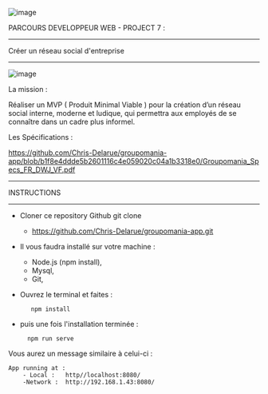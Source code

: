 
![image](https://user-images.githubusercontent.com/73162047/148680206-712e5b56-5b93-4ad8-9bc1-e73331cede0f.png)



PARCOURS DEVELOPPEUR WEB - PROJECT 7 :

_________________________________________

Créer un  réseau social d'entreprise 

_________________________________________

![image](https://user-images.githubusercontent.com/73162047/148641641-072d3c6b-a574-430f-b18f-a6ffef40eac6.png)


La mission :

Réaliser un MVP ( Produit Minimal Viable ) pour la création d’un réseau social interne, moderne et ludique, qui permettra aux employés de se connaître dans un cadre plus informel.

Les Spécifications :

https://github.com/Chris-Delarue/groupomania-app/blob/b1f8e4ddde5b2601116c4e059020c04a1b3318e0/Groupomania_Specs_FR_DWJ_VF.pdf

__________________________________________

INSTRUCTIONS
__________________________________________

* Cloner ce repository Github git clone
	* https://github.com/Chris-Delarue/groupomania-app.git

	
* Il vous faudra installé sur votre machine :
  * Node.js (npm install),
  * Mysql,
  * Git,

* Ouvrez le terminal et faites : 

		 npm install
	 
* puis une fois l'installation terminée :
	
		npm run serve
		
Vous aurez un message similaire à celui-ci :

	App running at :
		- Local :	http//localhost:8080/
		-Network :	http://192.168.1.43:8080/
	

	









